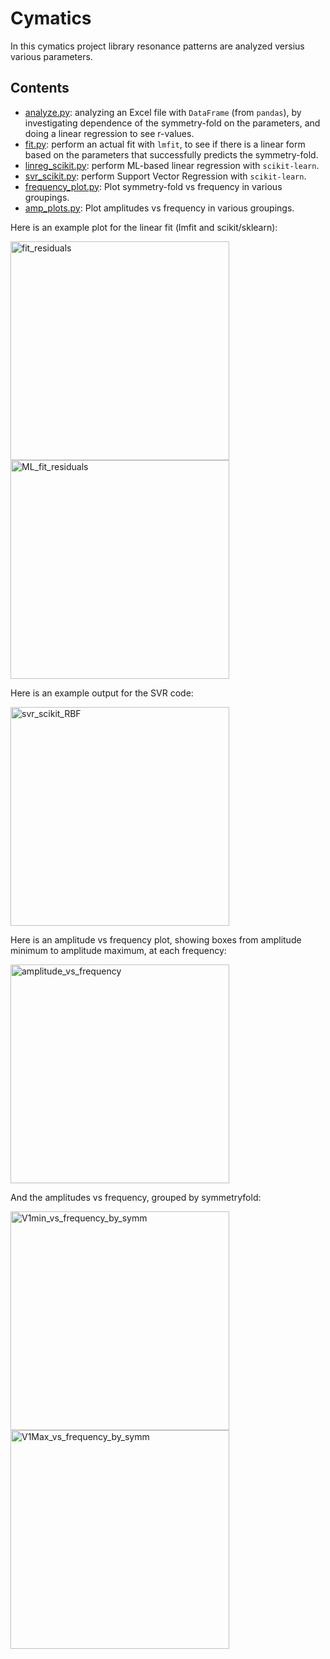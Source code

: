 # Cymatics
In this cymatics project library resonance patterns are analyzed versius various parameters. 
## Contents
- <a href="https://github.com/csanadm/cymatics/blob/main/analyze.py">analyze.py</a>: analyzing an Excel file with `DataFrame` (from `pandas`), by investigating dependence of the symmetry-fold on the parameters, and doing a linear regression to see r-values.
- <a href="https://github.com/csanadm/cymatics/blob/main/fit.py">fit.py</a>: perform an actual fit with `lmfit`, to see if there is a linear form based on the parameters that successfully predicts the symmetry-fold.
- <a href="https://github.com/csanadm/cymatics/blob/main/linreg_scikit.py">linreg_scikit.py</a>: perform ML-based linear regression with `scikit-learn`.
- <a href="https://github.com/csanadm/cymatics/blob/main/svr_scikit.py">svr_scikit.py</a>: perform Support Vector Regression with `scikit-learn`.
- <a href="https://github.com/csanadm/cymatics/blob/main/frequency_plot.py">frequency_plot.py</a>: Plot symmetry-fold vs frequency in various groupings.
- <a href="https://github.com/csanadm/cymatics/blob/main/amp_plots.py">amp_plots.py</a>: Plot amplitudes vs frequency in various groupings.

Here is an example plot for the linear fit (lmfit and scikit/sklearn):

<img alt="fit_residuals" src="https://user-images.githubusercontent.com/38218165/227724923-651c4013-a6cc-49ba-a7bf-9f7509f97b6b.png" width="350" /> <img alt="ML_fit_residuals" src="https://user-images.githubusercontent.com/38218165/227726975-b2a0ca6d-c78b-4fac-83dc-a0323db4f3ef.png" width="350" />

Here is an example output for the SVR code:

<img alt="svr_scikit_RBF" src="https://user-images.githubusercontent.com/38218165/229527232-8bad5c81-ff6b-4b05-8fc7-320430b90482.png" width="350" />

Here is an amplitude vs frequency plot, showing boxes from amplitude minimum to amplitude maximum, at each frequency:

<img alt="amplitude_vs_frequency" src="https://user-images.githubusercontent.com/38218165/227138238-6a8ba41e-3ca7-4b22-b6bb-887d5983582b.png" width="350" />

And the amplitudes vs frequency, grouped by symmetryfold:

<img alt="V1min_vs_frequency_by_symm" src="https://user-images.githubusercontent.com/38218165/227894988-408af57a-7562-44aa-98d2-47b844241b7c.png" width="350" /><img alt="V1Max_vs_frequency_by_symm" src="https://user-images.githubusercontent.com/38218165/227894993-61742193-af75-4049-b925-be98e9c551dd.png" width="350" />
